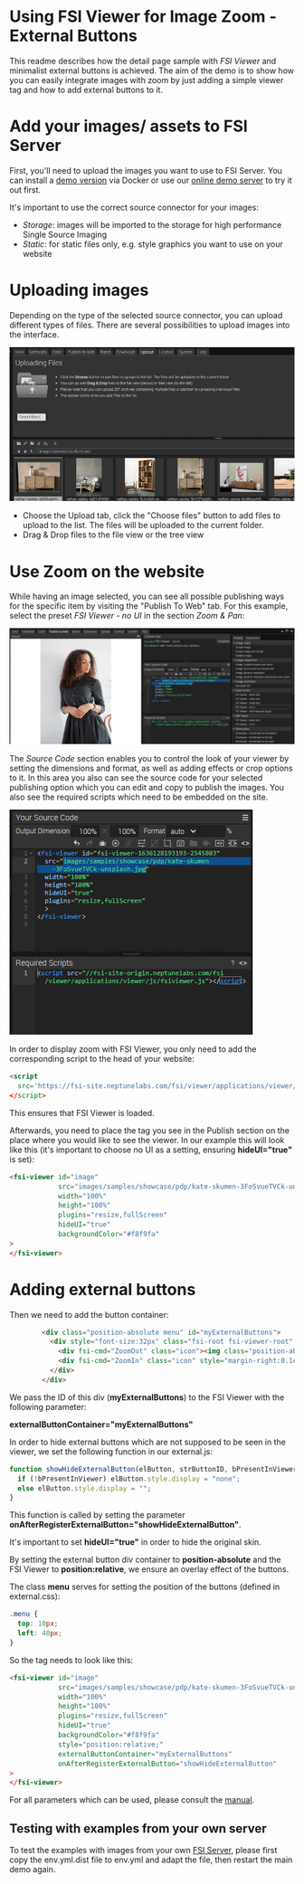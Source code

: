 # Using FSI Viewer for Image Zoom - External Buttons

This readme describes how the detail page sample with *FSI Viewer* and minimalist external buttons is achieved.
The aim of the demo is to show how you can easily integrate images with zoom by just adding
a simple viewer tag and how to add external buttons to it.

# Add your images/ assets to FSI Server

First, you'll need to upload the images you want to use to FSI Server.
You can install a [demo version](https://www.neptunelabs.com/get/) via Docker or use our [online demo server](https://demo.fsi-server.com/fsi/interface/) to try it out first.

It's important to use the correct source connector for your images:

- *Storage*: images will be imported to the storage for high performance Single Source Imaging
- *Static*: for static files only, e.g. style graphics you want to use on your website

# Uploading images

Depending on the type of the selected source connector, you can upload different types of files. There are several possibilities to upload images into the interface.

![Config Image](readme-buttons.png)

- Choose the Upload tab, click the "Choose files" button to add files to upload to the list. The files will be uploaded to the current folder.
- Drag & Drop files to the file view or the tree view

# Use Zoom on the website

While having an image selected, you can see all possible publishing ways for the specific item by visiting the "Publish To Web" tab.
For this example, select the preset *FSI Viewer - no UI* in the section *Zoom & Pan*:

![Config Image](readme-buttons-1.png)

The *Source Code* section enables you to control the look of your viewer by setting the dimensions and format, as well as adding effects or crop options to it.
In this area you also can see the source code for your selected publishing option which you can edit and copy to publish the images.
You also see the required scripts which need to be embedded on the site.

![Config Image](readme-buttons-2.png)

In order to display zoom with FSI Viewer, you only need to add the corresponding script
to the head of your website:

```html
<script
  src='https://fsi-site.neptunelabs.com/fsi/viewer/applications/viewer/js/fsiviewer.js'
</script>
```
This ensures that FSI Viewer is loaded.

Afterwards, you need to place the *<fsi-viewer>* tag you see in the Publish section on the place where you would like to see the viewer.
In our example this will look like this (it's important to choose no UI as a setting, ensuring **hideUI="true"** is set):

```html
<fsi-viewer id="image"
            src="images/samples/showcase/pdp/kate-skumen-3FoSvueTVCk-unsplash.jpg"
            width="100%"
            height="100%"
            plugins="resize,fullScreen"
            hideUI="true"
            backgroundColor="#f8f9fa"
>
</fsi-viewer>
```

# Adding external buttons

Then we need to add the button container:
```html
        <div class="position-absolute menu" id="myExternalButtons">
          <div style="font-size:32px" class="fsi-root fsi-viewer-root" id="myExternalMenuBar">
            <div fsi-cmd="ZoomOut" class="icon"><img class="position-absolute zoom-icon" src="//fsi-site.neptunelabs.com/fsi/static/assets/samples/ssi/minus.svg" height="30" alt=""></div>
            <div fsi-cmd="ZoomIn" class="icon" style="margin-right:0.1em" ><img class="position-absolute zoom-icon" alt="" src="//fsi-site.neptunelabs.com/fsi/static/assets/samples/ssi/plus.svg" height="30"></div>
          </div>
        </div>
```

We pass the ID of this div (**myExternalButtons**) to the FSI Viewer with the following parameter:

**externalButtonContainer="myExternalButtons"**

In order to hide external buttons which are not supposed to be seen in the viewer, we set the following function in our external.js:

```javascript
function showHideExternalButton(elButton, strButtonID, bPresentInViewer){
  if (!bPresentInViewer) elButton.style.display = "none";
  else elButton.style.display = "";
}
```

This function is called by setting the parameter **onAfterRegisterExternalButton="showHideExternalButton"**.

It's important to set **hideUI="true"** in order to hide the original skin.

By setting the external button div container to **position-absolute** and the FSI Viewer to **position:relative**, we ensure an overlay effect of the buttons.

The class **menu** serves for setting the position of the buttons (defined in external.css):
```css
.menu {
  top: 10px;
  left: 40px;
}
```

So the <fsi-viewer> tag needs to look like this:

```html
<fsi-viewer id="image"
            src="images/samples/showcase/pdp/kate-skumen-3FoSvueTVCk-unsplash.jpg"
            width="100%"
            height="100%"
            plugins="resize,fullScreen"
            hideUI="true"
            backgroundColor="#f8f9fa"
            style="position:relative;"
            externalButtonContainer="myExternalButtons"
            onAfterRegisterExternalButton="showHideExternalButton"
>
</fsi-viewer>
```

For all parameters which can be used, please consult the [manual](https://docs.neptunelabs.com/fsi-viewer/latest/fsi-viewer).

## Testing with examples from your own server

To test the examples with images from your own [FSI Server](https://www.neptunelabs.com/fsi-server/), please first copy the env.yml.dist file to env.yml and adapt the file, then restart the main demo again.
